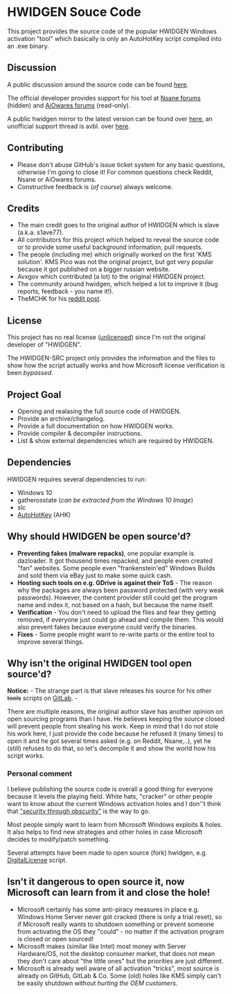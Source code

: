 # HWIDGEN Souce Code

This project provides the source code of the popular HWIDGEN Windows activation "tool" which basically is only an AutoHotKey script compiled into an .exe binary. 


## Discussion
A public discussion around the source code can be found [here](https://old.reddit.com/r/Piracy/comments/d654al/contribution_hwidgen_source_code/). 

The official developer provides support for his tool at [Nsane forums](https://www.nsaneforums.com/topic/312871-windows-10-digital-license-hwid-generation-without-kms-or-predecessor-installupgrade) (hidden) and [AiOwares forums](https://www.aiowares.com/showthread.php?tid=246) (read-only). 

A public hwidgen mirror to the latest version can be found over [here](https://old.reddit.com/r/sjain_guides/comments/9qyuij/hwidkms38genmk6_download_and_usage_guide/), an unofficial support thread is avbl. over [here](https://www.reddit.com/r/Piracy/comments/d654al/contribution_hwidgen_source_code). 


## Contributing
* Please don't abuse GitHub's issue ticket system for any basic questions, otherwise I'm going to close it! For common questions check Reddit, Nsane or AiOwares forums.
* Constructive feedback is (_of course_) always welcome.


## Credits
* The main credit goes to the original author of HWIDGEN which is slave (a.k.a. s1ave77). 
* All contributors for this project which helped to reveal the source code or to provide some useful background information, pull requests. 
* The people (including me) which originally worked on the first 'KMS solution'. KMS Pico was not the original project, but got very popular because it got published on a bigger russian website.
* Avxgov which contributed (a lot) to the original HWIDGEN project.
* The community around hwidgen, which helped a lot to improve it (bug reports, feedback - you name it!).
* TheMCHK for his [reddit post](https://www.reddit.com/r/Piracy/comments/d654al/contribution_hwidgen_source_code).


## License
This project has no real license ([unlicensed](https://github.com/CHEF-KOCH/HWIDGEN-SRC/blob/master/LICENSE)) since I'm not the original developer of "HWIDGEN". 

The HWIDGEN-SRC project only provides the information and the files to show how the script actually works and how Microsoft license verification is been _bypassed_.


## Project Goal
* Opening and realasing the full source code of HWIDGEN.
* Provide an archive/changelog.
* Provide a full documentation on how HWIDGEN works.
* Provide compiler & decompiler instructions.
* List & show external dependencies which are required by HWIDGEN.


## Dependencies
HWIDGEN requires several dependencies to run:
* Windows 10
* gatherosstate (_can be extracted from the Windows 10 Image_)
* slc
* [AutoHotKey](https://www.autohotkey.com) (AHK)

## Why should HWIDGEN be open source'd?
* **Preventing fakes (malware repacks)**, one popular example is dazloader. It got thousend times repacked, and people even created "fan" websites. Some people even "frankenstein'ed" Windows Builds and sold them via eBay just to make some quick cash.
* **Hosting such tools on e.g. GDrive is against their ToS** - The reason why the packages are always been password protected (with very weak passwords). However, the content provider still could get the program name and index it, not based on a hash, but because the name itself.
* **Verification** - You don't need to upload the files and fear they getting removed, if everyone just could go ahead and compile them. This would also prevent fakes because everyone could verify the binaries.
* **Fixes** - Some people might want to re-write parts or the entire tool to improve several things.


## Why isn't the original HWIDGEN tool open source'd?

**Notice:** - The strange part is that slave releases his source for his other ~~tools~~ scripts on [GitLab](https://gitlab.com/s1ave77). - 

There are multiple reasons, the original author slave has another opinion on open sourcing programs than I have. He believes keeping the source closed will prevent people from stealing his work. Keep in mind that I do not stole his work here, I just provide the code because he refused it (many times) to open it and he got several times asked (e.g. on Reddit, Nsane,..), yet he (still) refuses to do that, so let's decompile it and show the world how his script works. 

### Personal comment
I believe publishing the source code is overall a good thing for everyone because it levels the playing field. White hats, "cracker" or other people want to know about the current Windows activation holes and I don''t think that ["security through obscurity"](https://en.wikipedia.org/wiki/Security_through_obscurity) is the way to go. 

Most people simply want to learn from Microsoft Windows exploits & holes. It also helps to find new strategies and other holes in case Microsoft decides to modify/patch something.

Several attempts have been made to open source (fork) hwidgen, e.g. [DigitalLicense](https://github.com/ARAlex143/activator) script.


## Isn't it dangerous to open source it, now Microsoft can learn from it and close the hole!
* Microsoft certainly has some anti-piracy measures in place e.g. Windows Home Server never got cracked (there is only a trial reset), so if Microsoft really wants to shutdown something or prevent someone from activating the OS they "could" - no matter if the activation program is closed or open sourced!
* Microsoft makes (similar like Intel) most money with Server Hardware/OS, not the desktop consumer market, that does not mean they don't care about "the little ones" but the priorities are just different. 
* Microsoft is already well aware of all activation "tricks", most source is already on GitHub, GitLab & Co. Some (old) holes like KMS simply can't be easily shutdown without _hurting the OEM customers_.

